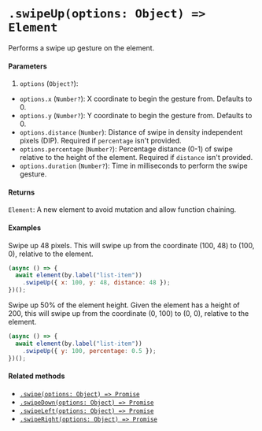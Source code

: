 # `.swipeUp(options: Object) => Element`

Performs a swipe up gesture on the element.

#### Parameters

1. `options` (`Object?`):
  - `options.x` (`Number?`): X coordinate to begin the gesture from. Defaults to 0.
  - `options.y` (`Number?`): Y coordinate to begin the gesture from. Defaults to 0.
  - `options.distance` (`Number`): Distance of swipe in density independent pixels (DIP). Required if `percentage` isn't provided.
  - `options.percentage` (`Number?`): Percentage distance (0-1) of swipe relative to the height of the element. Required if `distance` isn't provided. 
  - `options.duration` (`Number?`): Time in milliseconds to perform the swipe gesture.

#### Returns

`Element`: A new element to avoid mutation and allow function chaining.

#### Examples

Swipe up 48 pixels. This will swipe up from the coordinate (100, 48) to (100, 0), relative to the element.

```javascript
(async () => {
  await element(by.label("list-item"))
    .swipeUp({ x: 100, y: 48, distance: 48 });
})();
```

Swipe up 50% of the element height. Given the element has a height of 200, this will swipe up from the coordinate (0, 100) to (0, 0), relative to the element.

```javascript
(async () => {
  await element(by.label("list-item"))
    .swipeUp({ y: 100, percentage: 0.5 });
})();
```

#### Related methods

- [`.swipe(options: Object) => Promise`](./swipe.md)
- [`.swipeDown(options: Object) => Promise`](./swipeDown.md)
- [`.swipeLeft(options: Object) => Promise`](./swipeLeft.md)
- [`.swipeRight(options: Object) => Promise`](./swipeRight.md)
